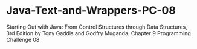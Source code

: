 # Java-Text-and-Wrappers-PC-08
Starting Out with Java: From Control Structures through Data Structures, 3rd Edition by Tony Gaddis and Godfry Muganda.  Chapter 9 Programming Challenge 08
